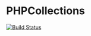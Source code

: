 PHPCollections
==============

[![Build Status](https://travis-ci.org/martyn82/PHPAnalyzer.png?branch=master)](https://travis-ci.org/martyn82/PHPCollections)